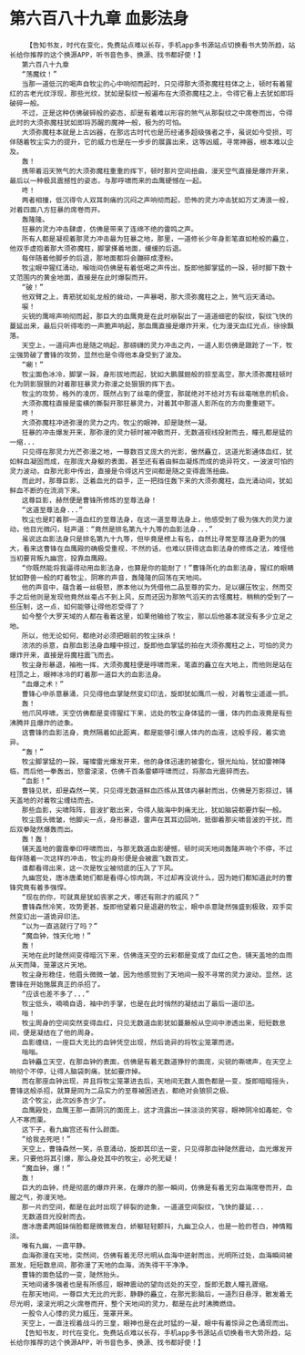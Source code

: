 # 第六百八十九章 血影法身
        【告知书友，时代在变化，免费站点难以长存，手机app多书源站点切换看书大势所趋，站长给你推荐的这个换源APP，听书音色多、换源、找书都好使！】
       第六百八十九章
       “荡魔纹！”
       当那一道低沉的喝声自牧尘的心中响彻而起时，只见得那大须弥魔柱柱体之上，顿时有着猩红的古老光纹浮现，那些光纹，犹如是裂纹一般遍布在大须弥魔柱之上，令得它看上去犹如即将破碎一般。
       不过，正是这种仿佛破碎般的姿态，却是有着难以形容的煞气从那裂纹之中席卷而出，令得此时的大须弥魔柱犹如即将苏醒的魔神一般，极为的可怕。
       大须弥魔柱本就是上古凶器，在那远古时代也是历经诸多超级强者之手，虽说如今受损，可伴随着牧尘实力的提升，它的威力也是在一步步的展露出来，这等凶威，寻常神器，根本难以企及。
       轰！
       携带着滔天煞气的大须弥魔柱重重的挥下，顿时那片空间扭曲，漫天空气直接是爆炸开来，最后以一种极具震撼性的姿态，与那呼啸而来的血鹰硬憾在一起。
       咚！
       两者相撞，低沉得令人双耳刺痛的沉闷之声响彻而起，恐怖的灵力冲击犹如万丈涛浪一般，对着四面八方狂暴的席卷而开。
       轰隆隆。
       狂暴的灵力冲击肆虐，仿佛是带来了连绵不绝的雷鸣之声。
       所有人都是凝视着那灵力冲击最为狂暴之地，那里，一道修长少年身影笔直如枪般的矗立，他双手虚抱着那大须弥魔柱，脚掌搽着地面，缓缓的后退。
       每伴随着他脚步的后退，那地面都将会蹦碎成湮粉。
       牧尘眼中猩红涌动，喉咙间仿佛是有着低喝之声传出，旋即他脚掌猛的一跺，顿时脚下数十丈范围内的黄金地面，直接是在此时爆裂而开。
       “破！”
       他双臂之上，青筋犹如虬龙般的耸动，一声暴喝，那大须弥魔柱之上，煞气滔天涌动。
       唳！
       尖锐的鹰啼声响彻而起，那巨大的血鹰竟是在此时崩裂出了一道道细密的裂纹，裂纹飞快的蔓延出来，最后只听得嘭的一声脆声响起，那血鹰直接是爆炸开来，化为漫天血红光点，徐徐飘落。
       天空上，一道闷声也是随之响起，那磅礴的灵力冲击之内，一道人影仿佛是踉跄了一下，牧尘强势破了曹锋的攻势，显然也是令得他本身受到了波及。
       “唰！”
       牧尘面色冰冷，脚掌一跺，身形拔地而起，犹如大鹏展翅般的掠至高空，那大须弥魔柱顿时化为阴影狠狠的对着那狂暴灵力弥漫之处狠狠的挥下去。
       牧尘的攻势，格外的凌厉，既然占到了丝毫的便宜，那就绝对不给对方有丝毫喘息的机会。
       大须弥魔柱直接是蛮横的撕裂开那狂暴灵力，对着其中那道人影所在的方向重重砸下。
       咚！
       大须弥魔柱冲进弥漫的灵力之内，牧尘的眼神，却是陡然一凝。
       狂暴的冲击爆发开来，那弥漫的灵力顿时被冲散而开，无数道视线投射而去，瞳孔都是猛的一缩...
       只见得在那灵力光芒弥漫之地，一尊数百丈庞大的光影，傲然矗立，这道光影通体血红，犹如鲜血凝固而成，在那庞大身躯的表面，甚至还有着由鲜血凝炼而成的诡异符文，一波波可怕的灵力波动，自那光影中传出，直接是令得这片空间都是随之变得震荡扭曲。
       而此时，那尊巨影，泛着血光的巨手，正一把挡住轰下来的大须弥魔柱，血光涌动间，犹如鲜血不断的在流淌下来。
       这尊巨影，赫然便是曹锋所修炼的至尊法身！
       “这道至尊法身...”
       牧尘也是盯着那一道血红的至尊法身，在这一道至尊法身上，他感受到了极为强大的灵力波动，他目光微闪，轻声道：“竟然是排名第九十九等的血影法身...”
       虽说这血影法身只是排名第九十九等，但毕竟是榜上有名，自然比寻常至尊法身更为的强大，看来这曹锋在血鹰殿的确极受重视，不然的话，也难以获得这血影法身的修炼之法，难怪他当初要背叛九幽宫，投靠血鹰殿。
       “你既然能将我逼得动用血影法身，也算是你的能耐了！”曹锋所化的血影法身，猩红的眼睛犹如野兽一般的盯着牧尘，阴寒的声音，轰隆隆的回荡在天地间。
       他的声音中，蕴含着一丝极怒，原本他以为凭借他二品至尊的实力，足以碾压牧尘，然而交手之后他则是发现他竟然丝毫占不到上风，反而还因为那煞气滔天的古怪魔柱，稍稍的受到了一些压制，这一点，如何能够让得他忍受得了？
       如今整个大罗天域的人都在看着这里，如果他输给了牧尘，那以后他基本就没有多少立足之地。
       所以，他无论如何，都绝对必须把眼前的牧尘抹杀！
       浓浓的杀意，自那血影法身血瞳中掠过，旋即他血掌猛的拍在大须弥魔柱之上，可怕的灵力爆炸开来，直接是将魔柱震飞而去。
       牧尘身形暴退，袖袍一挥，大须弥魔柱便是呼啸而来，笔直的矗立在大地上，而他则是站在柱顶之上，眼神冰冷的盯着那一道巨大的血影法身。
       “血爆之术！”
       曹锋心中杀意暴涌，只见得他血掌陡然变幻印法，旋即犹如鹰爪一般，对着牧尘遥遥一抓。
       轰！
       他爪风呼啸，天空仿佛都是变得猩红下来，远处的牧尘身体猛的一僵，体内的血液竟是有些沸腾并且爆炸的迹象。
       这曹锋的血影法身，竟然隔着如此距离，都是能够引爆人体内的血液，这般手段，着实诡异。
       “轰！”
       牧尘脚掌猛的一跺，璀璨雷光爆发开来，他的身体迅速的被雷化，银光灿灿，犹如雷神降临，而后他一拳轰出，怒雷滚滚，仿佛千百条雷蟒呼啸而过，将那血光震碎而去。
       “血影！”
       曹锋见状，却是森然一笑，只见得无数道鲜血匹练从其体内暴射而出，仿佛是万影掠过，铺天盖地的对着牧尘缠绕而去。
       那些血影，尖啸阵阵，音波扩散出来，令得人脑海中刺痛无比，犹如脑袋都要炸裂一般。
       牧尘眉头微皱，他脚尖一点，身形暴退，雷声在其耳边回响，抵御着那尖啸音波的干扰，而后双拳陡然爆轰而出。
       轰！轰！
       铺天盖地的雷霆拳印呼啸而出，与那无数道血影硬憾，顿时间天地间轰隆声响个不停，不过每伴随着一次这样的冲击，牧尘的身形便是会被震飞数百丈。
       谁都看得出来，这一次是牧尘被彻底的压入了下风。
       九幽宫处，唐冰唐柔她们都是看得心惊肉跳，不过却再没说什么，因为她们都知道此时的曹锋究竟有着多强悍。
       “现在的你，可就真是犹如丧家之犬，哪还有刚才的威风？”
       曹锋森然冷笑，攻势更甚，旋即他望着只是退避的牧尘，眼中杀意陡然强盛到极致，双手突然变幻出一道诡异印法。
       “以为一直逃就行了吗？”
       “魔血钟，蚀天化地！”
       轰！
       天地在此时陡然间变得暗沉下来，仿佛连天空的云彩都是变成了血红之色，铺天盖地的血雨从天而降，笼罩这片天地。
       牧尘身形稳住，他眉头微微一皱，因为他感觉到了天地间一股不寻常的灵力波动，显然，这曹锋在开始施展真正的杀招了。
       “应该也差不多了...”
       牧尘低头，喃喃自语，袖中的手掌，也是在此时悄然的凝结出了最后一道印法。
       嗡！
       牧尘周身的空间突然变得血红，只见无数道血影犹如蔓藤般从空间中渗透出来，短短数息间，便是凝结在了他的周身。
       血影缠绕，一座巨大无比的血钟凭空出现，然后诡异的将牧尘笼罩而进。
       嗡嗡。
       血钟矗立天空，在那血钟的表面，仿佛是有着无数道狰狞的面庞，尖锐的嘶啸声，在天空上响彻个不停，让得人脑袋刺痛，犹如要炸掉。
       而在那座血钟出现，并且将牧尘笼罩进去后，天地间无数人面色都是一变，旋即暗暗摇头，曹锋这般杀招，就算是同为二品实力的至尊被困进去，都绝对会狼狈之极。
       这个牧尘，此次凶多吉少了。
       血鹰殿处，血鹰王那一直阴沉的面庞上，这才流露出一抹淡淡的笑容，眼神阴冷如毒蛇，令人不寒而栗。
       这下子，看九幽宫还有什么颜面。
       “给我去死吧！”
       天空上，曹锋森然一笑，杀意涌动，旋即其印法一变，只见得那血钟陡然震动，血光爆发开来，只要他将其引爆，那么身处其中的牧尘，必死无疑！
       “魔血钟，爆！”
       轰！
       巨大的血钟，终是彻底的爆炸开来，在爆炸的那一瞬间，仿佛是有着无穷血海席卷而开，血腥之气，弥漫天地。
       那一片的空间，都是在此时出现了碎裂的迹象，一道道空间裂纹，飞快的蔓延...
       无数道目光投射而去。
       唐冰唐柔两姐妹俏脸都是微微发白，娇躯轻轻颤抖，九幽卫众人，也是一脸的苍白，神情黯淡。
       唯有九幽，一直平静。
       血海弥漫在天地，突然间，仿佛有着无尽光明从血海中迸射而出，光明所过处，血海瞬间被蒸发，短短数息间，那弥漫了天地的血海，消失得干干净净。
       曹锋的面色猛的一变，陡然抬头。
       天地间诸多强者也是有所感应，眼神震动的望向远处的天空，旋即无数人瞳孔骤缩。
       在那天地间，一尊巨大无比的光影，静静的矗立，在那光影脑后，一道烈日悬浮，散发着无尽光明，滚滚光明之火席卷而开，整个天地间的灵力，都是在此时沸腾燃烧。
       一股令人心悸的灵力威压，笼罩开来。
       天空上，一直注视着战斗的三皇，眼神也是在此时猛的一凝，眼中有着惊异之色涌现而出。
       【告知书友，时代在变化，免费站点难以长存，手机app多书源站点切换看书大势所趋，站长给你推荐的这个换源APP，听书音色多、换源、找书都好使！】
